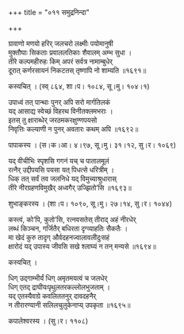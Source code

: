 +++
title = "०११ समुद्रनिन्दा"

+++


ग्रावाणो मणयो हरिर् जलचरो लक्ष्मीः पयोमानुषी   
मुक्तौघाः सिकताः प्रवाललतिकाः शैवालम् अम्भ सुधा ।  
तीरे कल्पमहीरुहः किम् अपरं सर्वत्र नामाम्बुधेर्  
दूरात् कर्णरसायनं निकटतस् तृष्णापि नो शाम्यति ॥१६९१॥  


कस्यचित् । (स्व् ८६४, शा।प। १०८४, सू।मु। १०४।१)  


उपाध्वं तत् पान्थाः पुनर् अपि सरो मार्गतिलकं   
यद् आसाद्य स्वेच्छं विहरथ विनीतक्लमभराः ।  
इतस् तु क्षाराब्धेर् जरठमकरक्षुण्णपयसो   
निवृत्तिः कल्याणी न पुनर् अवतारः कथम् अपि ॥१६९२॥  


पापाकस्य । (स।क।आ। ४।९७, सू।मु। ३१।१२, सु।र। १०६९)  


यद् वीचीभिः स्पृशसि गगनं यच् च पातालमूलं  
रत्नैर् उद्दीपयसि पयसा यत् पिधत्से धरित्रीम् ।  
धिक् तत् सर्वं तव जलनिधे यद् विमुच्याश्रुधारास्  
तीरे नीरग्रहणविमुखैर् अध्वगैर् उज्झितो’सि ॥१६९३॥  


शुभाङ्करस्य । (शा।प। १०९०, सू।मु। २७।१४, सु।र। १०४४)  


कस्त्वं, को’पि, कुतो’सि, रत्नवसतेस् तीराद् अहं नीरधेर्  
लब्धं किञ्चन, गर्जितैर् बधिरता दृग्व्याहतिः सैकतैः ।  
मा खेदं कुरु तादृग् और्वदहनज्वालावलीदुःसहं   
क्षारोदं यद् उपास्य जीवसि सखे श्लाघ्यं न तन् मन्यसे ॥१६९४॥  


कस्यचित् ।  


धिग् उद्गाम्भीर्यं धिग् अमृतमयत्वं च जलधेर्  
धिग् एतद् द्राघीयःपृथुलतरकल्लोलभुजताम् ।  
यद् एतस्यैवाग्रे कवलिततनुर् दावदहनैर्  
न तीरारण्यानी सलिलचुलुकेनाप्य् उपकृता ॥१६९५॥  


कपालेश्वरस्य । (सु।र। ११०८)  

